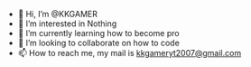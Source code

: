 - 👋 Hi, I’m @KKGAMER
- 👀 I’m interested in Nothing
- 🌱 I’m currently learning how to become pro
- 💞️ I’m looking to collaborate on how to code 
- 📫 How to reach me, my mail is kkgameryt2007@gmail.com

<!---
KKGAMER/KKGAMER is a ✨ special ✨ repository because its `README.md` (this file) appears on your GitHub profile.
You can click the Preview link to take a look at your changes.
--->
